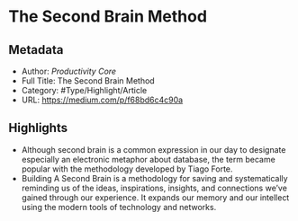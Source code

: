 # The Second Brain Method

## Metadata

* Author: *Productivity Core*
* Full Title: The Second Brain Method
* Category: #Type/Highlight/Article
* URL: https://medium.com/p/f68bd6c4c90a

## Highlights

* Although second brain is a common expression in our day to designate especially an electronic metaphor about database, the term became popular with the methodology developed by Tiago Forte.
* Building A Second Brain is a methodology for saving and systematically reminding us of the ideas, inspirations, insights, and connections we’ve gained through our experience. It expands our memory and our intellect using the modern tools of technology and networks.
